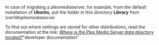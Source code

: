 In case of migrating a plexmediaserver, for example, from the default installation of **Ubuntu**, put the folder in this directory **Library** from *\var\lib\plexmediaserver*

To find out where settings are stored for other distributions, read the documentation at the link: *[Where is the Plex Media Server data directory located?](https://support.plex.tv/articles/202915258-where-is-the-plex-media-server-data-directory-located)*"developer documentation"
